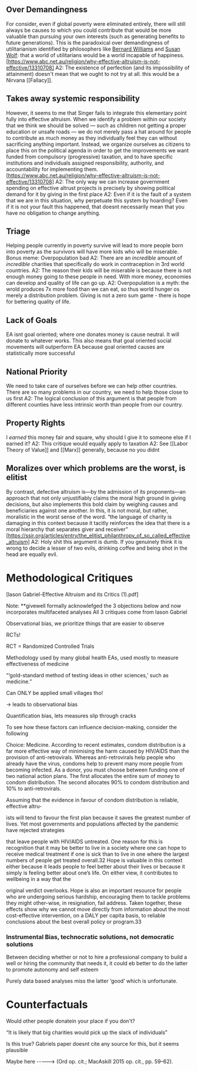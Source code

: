## Over Demandingness

For consider, even if global poverty were eliminated entirely, there will still always be causes to which you could contribute that would be more valuable than pursuing your own interests (such as generating benefits to future generations). This is the paradoxical over demandingness of utilitarianism identified by philosophers like [Bernard Williams](https://www.routledge.com/Ethics-and-the-Limits-of-Philosophy/Williams/p/book/9780415610148) and [Susan Wolf](https://www.pdcnet.org/jphil/content/jphil_1982_0079_0008_0419_0439): that a world of utilitarians would be a world incapable of happiness.
[https://www.abc.net.au/religion/why-effective-altruism-is-not-effective/13310708]
	A2: The existence of perfection (and its impossibility of attainment) doesn't mean that we ought to not try at all. this would be a Nirvana [[Fallacy]]. 
  

## Takes away systemic responsibility

However, it seems to me that Singer fails to integrate this elementary point fully into effective altruism. When we identify a problem within our society that we think we should be solved — such as children not getting a proper education or unsafe roads — we do not merely pass a hat around for people to contribute as much money as they individually feel they can without sacrificing anything important. Instead, we organize ourselves as citizens to place this on the political agenda in order to get the improvements we want funded from compulsory (progressive) taxation, and to have specific institutions and individuals assigned responsibility, authority, and accountability for implementing them.
	[https://www.abc.net.au/religion/why-effective-altruism-is-not-effective/13310708]
		A2: The only way we can increase government spending on effective altrust projects is precisely by showing political demand for it by giving in the first place
		A2: Even if it is the fault of a system that we are in this situation, why perpetuate this system by hoarding? Even if it is not your fault this happened, that doesnt necessarily mean that you have no obligation to change anything.

## Triage
Helping people currently in poverty survive will lead to more people born into poverty as the survivors will have more kids who will be miserable.
Bonus meme: Overpopulation bad
	A2: There are an *incredible* amount of *incredible* charities that specifically do work in contraception in 3rd world countries. 
	A2: The reason their kids will be miserable is because there is not enough money going to these people in need. With more money, economies can develop and quality of life can go up.
	A2: Overpopulation is a myth: the wrold produces 7x more food than we can eat, so thus world hunger os merely a distribution problem. Giving is not a zero sum game - there is hope for bettering quality of life.


## Lack of Goals

EA isnt goal oriented; where one donates money is cause neutral. It will donate to whatever works. This also means that goal oriented social movements will outperform EA because goal oriented causes are statistically more successful

## National Priority
We need to take care of ourselves before we can help other countries. There are so many problems in our country, we need to help those close to us first
	A2: The logical conclusion of this argument is that people from different counties have less intrinsic worth than people from our country.

## Property Rights
I *earned* this money fair and square, why should I give it to someone else if I earned it?
	A2: This critique would equally apply to taxation
	A2: See [[Labor Theory of Value]] and [[Marx]] generally, because no you didnt


## Moralizes over which problems are the worst, is elitist

By contrast, defective altruism is—by the admission of its proponents—an approach that not only unjustifiably claims the moral high ground in giving decisions, but also implements this bold claim by weighing causes and beneficiaries against one another. In this, it is not moral, but rather, moralistic in the worst sense of the word.
	“the language of charity is damaging in this context because it tacitly reinforces the idea that there is a moral hierarchy that separates giver and receiver”
	[https://ssir.org/articles/entry/the_elitist_philanthropy_of_so_called_effective_altruism]
		A2: Holy shit this argument is dumb. If you genuinely think it is wrong to decide a lesser of two evils, drinking coffee and being shot in the head are equally evil. 
  

# Methodological Critiques
[Iason Gabriel-Effective Altruism and its Critics (1).pdf]

Note:
**givewell formally acknowlefged the 3 objections below and now incorporates multifaceted analyses
All 3 critiques come from Iason Gabriel

 Observational bias, we prioritize things that are easier to observe

RCTs!

RCT = Randomized Controlled Trials

Methodology used by many global health EAs, used mostly to measure effectiveness of medicine

“‘gold-standard method of testing ideas in other sciences,’ such as medicine.”

Can ONLY be applied small villages tho! 

-> leads to observational bias
  
Quantification bias, lets measures slip through cracks

To see how these factors can influence decision-making, consider the following

Choice: Medicine. According to recent estimates, condom distribution is a far more effective way of minimising the harm caused by HIV/AIDS than the provision of anti-retrovirals. Whereas anti-retrovirals help people who already have the virus, condoms help to prevent many more people from becoming infected. As a donor, you must choose between funding one of two national action plans. The first allocates the entire sum of money to condom distribution. The second allocates 90% to condom distribution and 10% to anti-retrovirals.

  Assuming that the evidence in favour of condom distribution is reliable, effective altru-

ists will tend to favour the first plan because it saves the greatest number of lives. Yet most governments and populations affected by the pandemic have rejected strategies

that leave people with HIV/AIDS untreated. One reason for this is recognition that it may be better to live in a society where one can hope to receive medical treatment if one is sick than to live in one where the largest numbers of people get treated overall.32 Hope is valuable in this context either because it leads people to feel better about their lives or because it simply is feeling better about one’s life. On either view, it contributes to wellbeing in a way that the

original verdict overlooks. Hope is also an important resource for people who are undergoing serious hardship, encouraging them to tackle problems they might other-wise, in resignation, fail address. Taken together, these effects show why we cannot move directly from information about the most cost-effective intervention, on a DALY per capita basis, to reliable conclusions about the best overall policy or program.33

 ### Instrumental Bias, technocratic solutions, not democratic solutions 
Between deciding whether or not to hire a professional company to build a well or hiring the community that needs it, it could eb better to do the latter to promote autonomy and self esteem

  

Purely data based analyses miss the latter ‘good’ which is unfortunate.

  


# Counterfactuals

Would other people donatein your place if you don't?

“It is likely that big charities would pick up the slack of individuals”

  

Is this true? Gabriels paper doesnt cite any source for this, but it seems plausible

Maybe here -----> (Ord op. cit.; MacAskill 2015 op. cit., pp. 59–62).